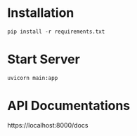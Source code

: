 # Installation
```pip install -r requirements.txt```

# Start Server
```uvicorn main:app```

# API Documentations
https://localhost:8000/docs
